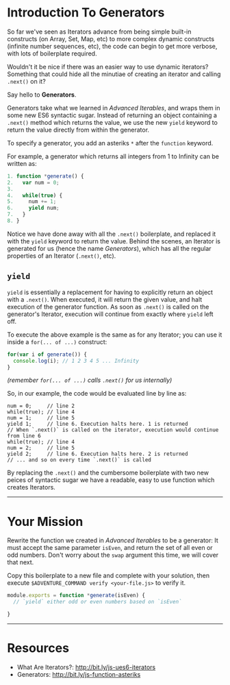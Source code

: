# Introduction To Generators

So far we've seen as Iterators advance from being simple built-in constructs (on
Array, Set, Map, etc) to more complex dynamic constructs (infinite number
sequences, etc), the code can begin to get more verbose, with lots of
boilerplate required.

Wouldn't it be nice if there was an easier way to use dynamic iterators?
Something that could hide all the minutiae of creating an iterator and calling
`.next()` on it?

Say hello to **Generators**.

Generators take what we learned in _Advanced Iterables_, and wraps them in some
new ES6 syntactic sugar. Instead of returning an object containing a `.next()`
method which returns the value, we use the new `yield` keyword to return the
value directly from within the generator.

To specify a generator, you add an asteriks `*` after the `function` keyword.

For example, a generator which returns all integers from 1 to Infinity can be
written as:

```js
1. function *generate() {
2.   var num = 0;
3. 
4.   while(true) {
5.     num += 1;
6.     yield num;
7.   }
8. }
```

Notice we have done away with all the `.next()` boilerplate, and replaced it
with the `yield` keyword to return the value. Behind the scenes, an Iterator is
generated for us (hence the name _Generators_), which has all the regular
properties of an Iterator (`.next()`, etc).

## `yield`

`yield` is essentially a replacement for having to explicitly return an object
with a `.next()`. When executed, it will return the given value, and halt
execution of the generator function. As soon as `.next()` is called on the
generator's Iterator, execution will continue from exactly where `yield` left
off.

To execute the above example is the same as for any Iterator; you can use it
inside a `for(... of ...)` construct:

```js
for(var i of generate()) {
  console.log(i); // 1 2 3 4 5 ... Infinity
}
```
_(remember `for(... of ...)` calls `.next()` for us internally)_

So, in our example, the code would be evaluated line by line as:

```
num = 0;     // line 2
while(true); // line 4
num = 1;     // line 5
yield 1;     // line 6. Execution halts here. 1 is returned
// When `.next()` is called on the iterator, execution would continue from line 6
while(true); // line 4
num = 2;     // line 5
yield 2;     // line 6. Execution halts here. 2 is returned
// ... and so on every time `.next()` is called
```

By replacing the `.next()` and the cumbersome boilerplate with two new peices of
syntactic sugar we have a readable, easy to use function which creates
Iterators.

----

# Your Mission

Rewrite the function we created in _Advanced Iterables_ to be a generator: It
must accept the same parameter `isEven`, and return the set of all even or odd
numbers. Don't worry about the `swap` argument this time, we will cover that next.

Copy this boilerplate to a new file and complete with your solution, then
execute `$ADVENTURE_COMMAND verify <your-file.js>` to verify it.

```js
module.exports = function *generate(isEven) {
  // `yield` either odd or even numbers based on `isEven`

}
```

----

# Resources

 * What Are Iterators?: http://bit.ly/js-ues6-iterators
 * Generators: http://bit.ly/js-function-asteriks
